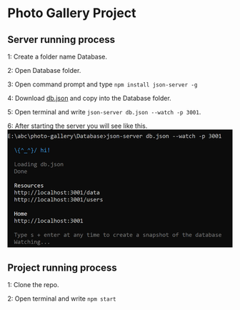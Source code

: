 # Photo Gallery Project

## Server running process

1: Create a folder name Database.

2: Open Database folder.

3: Open command prompt and type `npm install json-server -g`

4: Download [db.json](https://drive.google.com/file/d/1cnR6FlQAlH2Yn036f4z2q1ELGvZMcZSx/view?usp=drive_link) and copy into the Database folder.

5: Open terminal and write `json-server db.json --watch -p 3001`.

6: After starting the server you will see like this.
![Screenshot](https://github.com/sakibur-rahman-333/Images/blob/main/db-screenshot.png?raw=true)

## Project running process

1: Clone the repo.

2: Open terminal and write `npm start`
